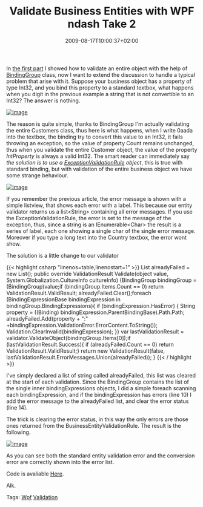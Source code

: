 ﻿---
title: "Validate Business Entities with WPF ndash Take 2"
description: ""
date: 2009-08-17T10:00:37+02:00
draft: false
tags: [WPF]
categories: [WPF]
---
In [the first part](http://www.codewrecks.com/blog/index.php/2009/08/14/validate-business-entities-with-wpf/) I showed how to validate an entire object with the help of [BindingGroup](http://msdn.microsoft.com/en-us/library/system.windows.data.bindinggroup.aspx) class, now I want to extend the discussion to handle a typical problem that arise with it. Suppose your business object has a property of type Int32, and you bind this property to a standard textbox, what happens when you digit in the previous example a string that is not convertible to an Int32? The answer is nothing.

[![image](https://www.codewrecks.com/blog/wp-content/uploads/2009/08/image-thumb22.png "image")](https://www.codewrecks.com/blog/wp-content/uploads/2009/08/image22.png)

The reason is quite simple, thanks to BindingGroup I'm actually validating the entire Customers class, thus here is what happens, when I write 0aada into the textbox, the binding try to convert this value to an Int32, it fails throwing an exception, so the value of property Count remains unchanged, thus when you validate the entire Customer object, the value of the property *IntProperty* is always a valid Int32. The smart reader can immediately say *the solution is to use a [ExceptionValidationRule](http://msdn.microsoft.com/en-us/library/system.windows.controls.exceptionvalidationrule.aspx) object*, this is true with standard binding, but with validation of the entire business object we have some strange behaviour.

[![image](https://www.codewrecks.com/blog/wp-content/uploads/2009/08/image-thumb23.png "image")](https://www.codewrecks.com/blog/wp-content/uploads/2009/08/image23.png)

If you remember the previous article, the error message is shown with a simple listview, that shows each error with a label. This because our entity validator returns us a list&lt;String&gt; containing all error messages. If you use the ExceptionValidationRule, the error is set to the message of the exception, thus, since a string is an IEnumerable&lt;Char&gt; the result is a series of label, each one showing a single char of the single error message. Moreover if you type a long text into the Country textbox, the error wont show.

The solution is a little change to our validator

{{< highlight csharp "linenos=table,linenostart=1" >}}
List<String> alreadyFailed = new List<string>();
public override ValidationResult Validate(object value, System.Globalization.CultureInfo cultureInfo)
{BindingGroup bindingGroup = (BindingGroup)value;if (bindingGroup.Items.Count == 0) return ValidationResult.ValidResult;
alreadyFailed.Clear();foreach (BindingExpressionBase bindingExpression in bindingGroup.BindingExpressions){	if (bindingExpression.HasError)	{		String property = ((Binding) bindingExpression.ParentBindingBase).Path.Path;		alreadyFailed.Add(property + ":" +bindingExpression.ValidationError.ErrorContent.ToString());		Validation.ClearInvalid(bindingExpression);	}}
var lastValidationResult = validator.ValidateObject(bindingGroup.Items[0]);if (lastValidationResult.Success){	if (alreadyFailed.Count == 0) return ValidationResult.ValidResult;}
return new ValidationResult(false, lastValidationResult.ErrorMessages.Union(alreadyFailed));
}
{{< / highlight >}}

<!-- Code inserted with Steve Dunn's Windows Live Writer Code Formatter Plugin.  http://dunnhq.com -->

I've simply declared a list of string called alreadyFailed, this list was cleared at the start of each validation. Since the BindingGroup contains the list of the single inner bindingExpressions objects, I did a simple foreach scanning each bindingExpression, and if the bindingExpression has errors (line 10) I add the error message to the alreadyFailed list, and clear the error status (line 14).

The trick is clearing the error status, in this way the only errors are those ones returned from the BusinessEntityValidationRule. The result is the following.

[![image](https://www.codewrecks.com/blog/wp-content/uploads/2009/08/image-thumb24.png "image")](https://www.codewrecks.com/blog/wp-content/uploads/2009/08/image24.png)

As you can see both the standard entity validation error and the conversion error are correctly shown into the error list.

Code is avaliable [Here](http://www.codewrecks.com/blog/storage/wpfvalidation.7z).

Alk.

Tags: [Wpf](http://technorati.com/tag/Wpf) [Validation](http://technorati.com/tag/Validation)
